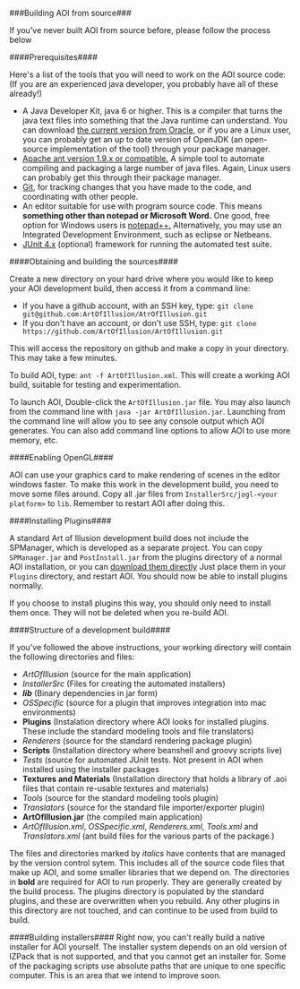 ###Building AOI from source###

If you've never built AOI from source before, please follow the process
below

####Prerequisites####

Here's a list of the tools that you will need to work on the AOI
source code: (If you are an experienced java developer, you probably
have all of these already!)

 * A Java Developer Kit, java 6 or higher. This is a compiler that
turns the java text files into something that the Java runtime can
understand. You can download
[the current version from Oracle,](http://www.oracle.com/technetwork/java/javase/downloads/index.html) 
or if you are a Linux user, you can probably get an up to date version
of OpenJDK (an open-source implementation of the tool) through your
package manager.
 * [Apache ant version 1.9.x or compatible.](https://ant.apache.org/bindownload.cgi)
A simple tool to automate compiling and packaging a large number of
java files. Again, Linux users can probably get this through their
package manager.
 * [Git,](https://git-scm.com/downloads) for tracking changes that
you have made to the code, and coordinating with other people.
 * An editor suitable for use with program source code. This means
__something other than notepad or Microsoft Word.__ One good, free
option for Windows users is [notepad++.](https://notepad-plus-plus.org)
Alternatively, you may use an Integrated Development Environment,
such as eclipse or Netbeans.
 * [JUnit 4.x](http://junit.org/junit4/) (optional) framework for
running the automated test suite.

####Obtaining and building the sources####

Create a new directory on your hard drive where you would like to
keep your AOI development build, then access it from a command line:

 * If you have a github account, with an SSH key, type:
`git clone git@github.com:ArtOfIllusion/AtrOfIllusion.git`
 * If you don't have an account, or don't use SSH, type:
`git clone https://github.com/ArtOfIllusion/ArtOfIllusion.git`

This will access the repository on github and make a copy in your
directory. This may take a few minutes.

To build AOI, type: `ant -f ArtOfIllusion.xml`. This will create a working
AOI build, suitable for testing and experimentation.

To launch AOI, Double-click the `ArtOfIllusion.jar` file. You may also
launch from the command line with `java -jar ArtOfIllusion.jar`.
Launching from the command line will allow you to see any console output
which AOI generates. You can also add command line options to allow AOI
to use more memory, etc.

####Enabling OpenGL####

AOI can use your graphics card to make rendering of scenes in the
editor windows faster. To make this work in the development build,
you need to move some files around. Copy all .jar files from
`InstallerSrc/jogl-<your platform>` to `lib`. Remember to restart
AOI after doing this.

####Installing Plugins####

A standard Art of Illusion development build does not include the
SPManager, which is developed as a separate project. You
can copy `SPManager.jar` and `PostInstall.jar` from the plugins
directory of a normal AOI installation, or you can [download them
directly](https://aoisp.sourceforge.net/AoIRepository/Plugins/SPManager)
Just place them in your `Plugins` directory, and restart AOI. You
should now be able to install plugins normally.

If you choose to install plugins this way, you should only need to
install them once. They will not be deleted when you re-build AOI.


####Structure of a development build####

If you've followed the above instructions, your working directory will
contain the following directories and files:

 * _ArtOfIllusion_ (source for the main application)
 * _InstallerSrc_ (Files for creating the automated installers)
 * __*lib*__ (Binary dependencies in jar form)
 * _OSSpecific_ (source for a plugin that improves integration
into mac environments)
 * __Plugins__ (Instalation directory where AOI looks for installed
plugins. These include the standard modeling tools and file
translators)
 * _Renderers_ (source for the standard rendering package plugin)
 * __Scripts__ (Installation directory where beanshell and groovy
scripts live)
 * _Tests_ (source for automated JUnit tests. Not present in AOI when
installed using the installer packages
 * __Textures and Materials__ (Installation directory that holds a library
of .aoi files that contain re-usable textures and materials)
 * _Tools_ (source for the standard modeling tools plugin)
 * _Translators_ (source for the standard file importer/exporter plugin)
 * __ArtOfIllusion.jar__ (the compiled main application)
 * _ArtOfIllusion.xml_, _OSSpecific.xml_, _Renderers.xml_, _Tools.xml_
and _Translators.xml_ (ant build files for the various parts of the
package.)

The files and directories marked by _italics_ have contents that are
managed by the version control sytem. This includes all of the source
code files that make up AOI, and some smaller libraries that we depend
on. The directories in __bold__ are required for AOI to run properly.
They are generally created by the build process. The plugins directory
is populated by the standard plugins, and these are overwritten when
you rebuild. Any other plugins in this directory are not touched, and
can continue to be used from build to build.

####Building installers####
Right now, you can't really build a native installer for AOI yourself.
The installer system depends on an old version of IZPack that is not
supported, and that you cannot get an installer for. Some of the
packaging scripts use absolute paths that are unique to one specific
computer. This is an area that we intend to improve soon.
